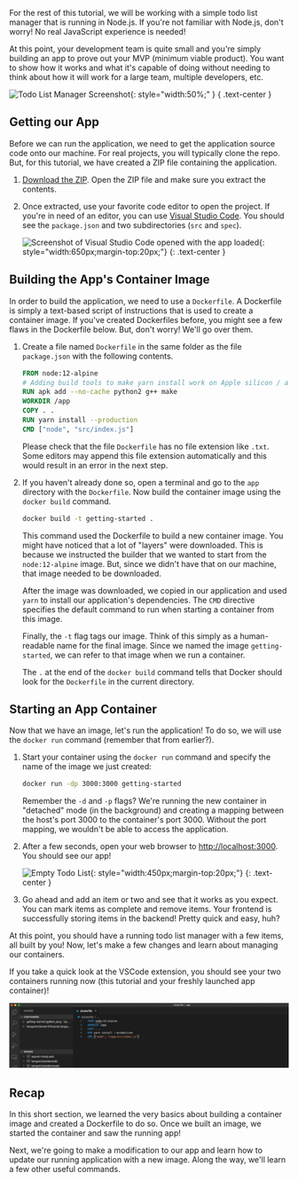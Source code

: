 
For the rest of this tutorial, we will be working with a simple todo
list manager that is running in Node.js. If you're not familiar with Node.js,
don't worry! No real JavaScript experience is needed!

At this point, your development team is quite small and you're simply
building an app to prove out your MVP (minimum viable product). You want
to show how it works and what it's capable of doing without needing to
think about how it will work for a large team, multiple developers, etc.

![Todo List Manager Screenshot](todo-list-sample.png){: style="width:50%;" }
{ .text-center }

## Getting our App

Before we can run the application, we need to get the application source code onto 
our machine. For real projects, you will typically clone the repo. But, for this tutorial,
we have created a ZIP file containing the application.

1. [Download the ZIP](/assets/app.zip). Open the ZIP file and make sure you extract the
    contents.

1. Once extracted, use your favorite code editor to open the project. If you're in need of
    an editor, you can use [Visual Studio Code](https://code.visualstudio.com/). You should
    see the `package.json` and two subdirectories (`src` and `spec`).

    ![Screenshot of Visual Studio Code opened with the app loaded](ide-screenshot.png){: style="width:650px;margin-top:20px;"}
    {: .text-center }

## Building the App's Container Image

In order to build the application, we need to use a `Dockerfile`. A
Dockerfile is simply a text-based script of instructions that is used to
create a container image. If you've created Dockerfiles before, you might
see a few flaws in the Dockerfile below. But, don't worry! We'll go over them.

1. Create a file named `Dockerfile` in the same folder as the file `package.json` with the following contents.

    ```dockerfile
    FROM node:12-alpine
    # Adding build tools to make yarn install work on Apple silicon / arm64 machines
    RUN apk add --no-cache python2 g++ make
    WORKDIR /app
    COPY . .
    RUN yarn install --production
    CMD ["node", "src/index.js"]
    ```

    Please check that the file `Dockerfile` has no file extension like `.txt`. Some editors may append this file extension automatically and this would result in an error in the next step.

1. If you haven't already done so, open a terminal and go to the `app` directory with the `Dockerfile`. Now build the container image using the `docker build` command.

    ```bash
    docker build -t getting-started .
    ```

    This command used the Dockerfile to build a new container image. You might
    have noticed that a lot of "layers" were downloaded. This is because we instructed
    the builder that we wanted to start from the `node:12-alpine` image. But, since we
    didn't have that on our machine, that image needed to be downloaded.

    After the image was downloaded, we copied in our application and used `yarn` to 
    install our application's dependencies. The `CMD` directive specifies the default 
    command to run when starting a container from this image.

    Finally, the `-t` flag tags our image. Think of this simply as a human-readable name
    for the final image. Since we named the image `getting-started`, we can refer to that
    image when we run a container.

    The `.` at the end of the `docker build` command tells that Docker should look for the `Dockerfile` in the current directory.

## Starting an App Container

Now that we have an image, let's run the application! To do so, we will use the `docker run`
command (remember that from earlier?).

1. Start your container using the `docker run` command and specify the name of the image we 
    just created:

    ```bash
    docker run -dp 3000:3000 getting-started
    ```

    Remember the `-d` and `-p` flags? We're running the new container in "detached" mode (in the 
    background) and creating a mapping between the host's port 3000 to the container's port 3000.
    Without the port mapping, we wouldn't be able to access the application.

1. After a few seconds, open your web browser to [http://localhost:3000](http://localhost:3000).
    You should see our app!

    ![Empty Todo List](todo-list-empty.png){: style="width:450px;margin-top:20px;"}
    {: .text-center }

1. Go ahead and add an item or two and see that it works as you expect. You can mark items as
   complete and remove items. Your frontend is successfully storing items in the backend!
   Pretty quick and easy, huh?


At this point, you should have a running todo list manager with a few items, all built by you!
Now, let's make a few changes and learn about managing our containers.

If you take a quick look at the VSCode extension, you should see your two containers running now 
(this tutorial and your freshly launched app container)!

![Docker Dashboard with tutorial and app containers running](vs-two-containers.png)


## Recap

In this short section, we learned the very basics about building a container image and created a
Dockerfile to do so. Once we built an image, we started the container and saw the running app!

Next, we're going to make a modification to our app and learn how to update our running application
with a new image. Along the way, we'll learn a few other useful commands.
